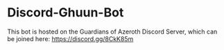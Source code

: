 # Discord-Ghuun-Bot

This bot is hosted on the Guardians of Azeroth Discord Server, which can be joined here: https://discord.gg/8CkK85m